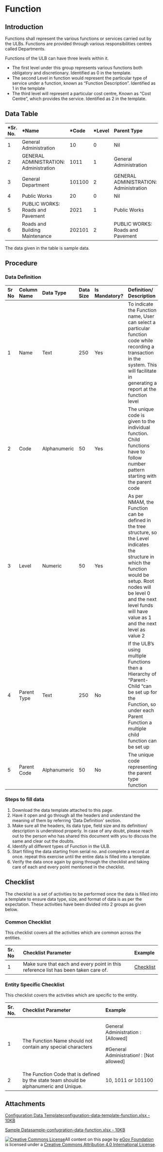 # Function

## Introduction <a id="introduction"></a>

Functions shall represent the various functions or services carried out by the ULBs. Functions are provided through various responsibilities centres called Departments.

Functions of the ULB can have three levels within it.

* The first level under this group represents various functions both obligatory and discretionary. Identified as 0 in the template.
* The second Level in function would represent the particular type of service under a function, known as “Function Description”. Identified as 1 in the template
* The third level will represent a particular cost centre, Known as “Cost Centre”, which provides the service. Identified as 2 in the template.

## Data Table <a id="data-table"></a>

| \*Sr. No. | \*Name | \*Code | \*Level | Parent Type | Parent Code |
| :--- | :--- | :--- | :--- | :--- | :--- |
| 1 | General Administration | 10 | 0 | Nil | Nil |
| 2 | GENERAL ADMINISTRATION: Administration | 1011 | 1 | General Administration | 10 |
| 3 | General Department | 101100 | 2 | GENERAL ADMINISTRATION: Administration | 1011 |
| 4 | Public Works | 20 | 0 | Nil | Nil |
| 5 | PUBLIC WORKS: Roads and Pavement | 2021 | 1 | Public Works | 20 |
| 6 | Roads and Building Maintenance | 202101 | 2 | PUBLIC WORKS: Roads and Pavement | 2021 |

The data given in the table is sample data.

## Procedure <a id="procedure"></a>

### Data Definition <a id="data-definition"></a>

| Sr No | Column Name | Data Type | Data Size | Is Mandatory? | Definition/ Description |
| :--- | :--- | :--- | :--- | :--- | :--- |
| 1 | Name | Text | 250 | Yes | To indicate the Function name, User can select a particular function code while recording a transaction in the system. This will facilitate in generating a report at the function level |
| 2 | Code | Alphanumeric | 50 | Yes | The unique code is given to the individual function. Child functions have to follow number pattern starting with the parent code |
| 3 | Level | Numeric | 50 | Yes | As per NMAM, the Function can be defined in the tree structure, so the Level indicates the structure in which the function would be setup. Root nodes will be level 0 and the next level funds will have value as 1 and the next level as value 2 |
| 4 | Parent Type | Text | 250 | No | If the ULB’s using multiple Functions then a Hierarchy of “Parent-Child “can be set up for the Function, so under each Parent Function a multiple child function can be set up |
| 5 | Parent Code | Alphanumeric | 50 | No | The unique code representing the parent type function |

### Steps to fill data <a id="steps-to-fill-data"></a>

1. Download the data template attached to this page.
2. Have it open and go through all the headers and understand the meaning of them by referring 'Data Definition' section.
3. Make sure all the headers, its data type, field size and its definition/ description is understood properly. In case of any doubt, please reach out to the person who has shared this document with you to discuss the same and clear out the doubts.
4. Identify all different types of Function in the ULB.
5. Start filling the data starting from serial no. and complete a record at once. repeat this exercise until the entire data is filled into a template.
6. Verify the data once again by going through the checklist and taking care of each and every point mentioned in the checklist.

## Checklist <a id="checklist"></a>

The checklist is a set of activities to be performed once the data is filled into a template to ensure data type, size, and format of data is as per the expectation. These activities have been divided into 2 groups as given below.

### Common Checklist <a id="common-checklist"></a>

This checklist covers all the activities which are common across the entities.

| Sr. No | Checklist Parameter | Example |
| :--- | :--- | :--- |
| 1 | Make sure that each and every point in this reference list has been taken care of. | ​[Checklist](https://docs.digit.org/configure-digit/configuring-master-data-templates/module-setup/common-config/checklist)​ |

### Entity Specific Checklist <a id="entity-specific-checklist"></a>

This checklist covers the activities which are specific to the entity.

<table>
  <thead>
    <tr>
      <th style="text-align:left">Sr. No.</th>
      <th style="text-align:left">Checklist Parameter</th>
      <th style="text-align:left">Example</th>
    </tr>
  </thead>
  <tbody>
    <tr>
      <td style="text-align:left">1</td>
      <td style="text-align:left">The Function Name should not contain any special characters</td>
      <td style="text-align:left">
        <p>General Administration : [Allowed]</p>
        <p>#General Administration! : [Not allowed]</p>
      </td>
    </tr>
    <tr>
      <td style="text-align:left">2</td>
      <td style="text-align:left">The Function Code that is defined by the state team should be alphanumeric
        and Unique.</td>
      <td style="text-align:left">10, 1011 or 101100</td>
    </tr>
  </tbody>
</table>

## Attachments <a id="attachments"></a>

[Configuration Data Templateconfiguration-data-template-function.xlsx - 10KB](https://firebasestorage.googleapis.com/v0/b/gitbook-28427.appspot.com/o/assets%2F-MERG_iQW5oN4ukgXP8K%2Fsync%2F69336db3791d249000a0456d4a9dfdeea18b4218.xlsx?generation=1602050612969897&alt=media)

[Sample Datasample-confugration-data-function.xlsx - 10KB](https://firebasestorage.googleapis.com/v0/b/gitbook-28427.appspot.com/o/assets%2F-MERG_iQW5oN4ukgXP8K%2Fsync%2F66930cfe921b19bf32bd056c8dc5508b8f256533.xlsx?generation=1602050612991349&alt=media)

[![Creative Commons License](https://i.creativecommons.org/l/by/4.0/80x15.png)](http://creativecommons.org/licenses/by/4.0/)All content on this page by [eGov Foundation ](https://egov.org.in/)is licensed under a [Creative Commons Attribution 4.0 International License](http://creativecommons.org/licenses/by/4.0/).

